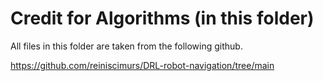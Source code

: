 # Credit for Algorithms (in this folder)

All files in this folder are taken from the following github.

https://github.com/reiniscimurs/DRL-robot-navigation/tree/main

